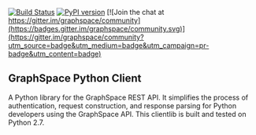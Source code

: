 
[![Build Status](https://travis-ci.org/adbharadwaj/graphspace-python.svg?branch=master)](https://travis-ci.org/adbharadwaj/graphspace-python)
[![PyPI version](https://badge.fury.io/py/graphspace_python.svg)](https://badge.fury.io/py/graphspace_python) [![Join the chat at https://gitter.im/graphspace/community](https://badges.gitter.im/graphspace/community.svg)](https://gitter.im/graphspace/community?utm_source=badge&utm_medium=badge&utm_campaign=pr-badge&utm_content=badge)


## GraphSpace Python Client

A Python library for the GraphSpace REST API. It simplifies the process of authentication, request construction, and response parsing for Python developers using the GraphSpace API. This clientlib is built and tested on Python 2.7.
